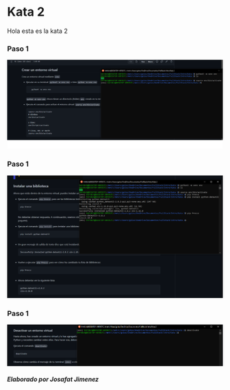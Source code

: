 # Kata 2

Hola esta es la kata 2

### Paso 1
![](https://github.com/JosafatJimenezB/Jupyter-notebook_Lessons/blob/main/Kata%202/1.png)

### Paso 1
![](https://github.com/JosafatJimenezB/Jupyter-notebook_Lessons/blob/main/Kata%202/2.png)

### Paso 1
![](https://github.com/JosafatJimenezB/Jupyter-notebook_Lessons/blob/main/Kata%202/3.png)

##### Elaborado por Josafat Jimenez
